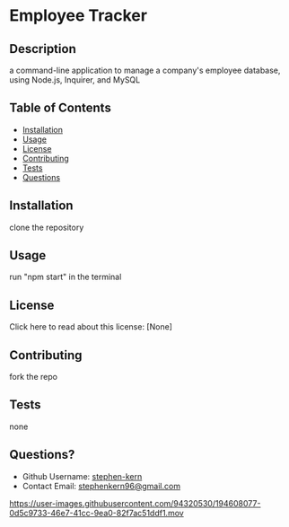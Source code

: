   # Employee Tracker 
  
  ## Description
  a command-line application to manage a company's employee database, using Node.js, Inquirer, and MySQL

  ## Table of Contents
  * [Installation](#installation)
  * [Usage](#usage)
  * [License](#license)
  * [Contributing](#contributing)
  * [Tests](#tests)
  * [Questions](#questions)
  
  ## Installation
  clone the repository

  ## Usage 
  run "npm start" in the terminal

  ## License 
  Click here to read about this license: [None]

  ## Contributing
  fork the repo 

  ## Tests
  none

  ## Questions?
  * Github Username: [stephen-kern](https://github.com/stephen-kern)
  * Contact Email: stephenkern96@gmail.com

https://user-images.githubusercontent.com/94320530/194608077-0d5c9733-46e7-41cc-9ea0-82f7ac51ddf1.mov


